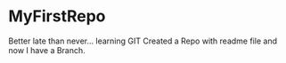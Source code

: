 # MyFirstRepo
Better late than never... learning GIT
Created a Repo with readme file and now I have a Branch.
